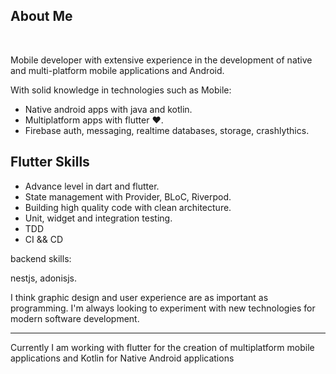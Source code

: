 ## About Me
<br/>


Mobile developer with extensive experience in the development of native and multi-platform mobile applications and Android. 

With solid knowledge in technologies such as
Mobile:
- Native android apps with java and kotlin. 
- Multiplatform apps with flutter ♥️. 
- Firebase auth, messaging, realtime databases, storage, crashlythics. 

## Flutter Skills
- Advance level in dart and flutter.
- State management with Provider, BLoC, Riverpod.
- Building high quality code with clean architecture.
- Unit, widget and integration testing.
- TDD
- CI && CD

backend skills: 

nestjs, adonisjs.

I think graphic design and user experience are as important as programming. I'm always looking to experiment with new technologies for modern software development.

---
Currently I am working with flutter for the creation of multiplatform mobile applications and Kotlin for Native Android applications 


